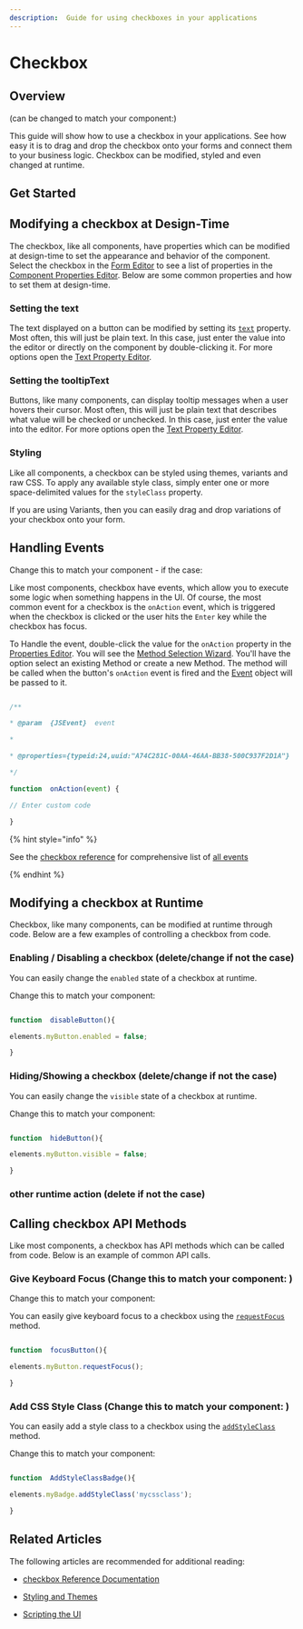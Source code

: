 ```yaml
---
description:  Guide for using checkboxes in your applications
---
```


# Checkbox


## Overview


(can be changed to match your component:)

  

This guide will show how to use a checkbox in your applications. See how easy it is to drag and drop the checkbox onto your forms and connect them to your business logic. Checkbox can be modified, styled and even changed at runtime.

  

## Get Started

  
  
  

## Modifying a checkbox at Design-Time

  

The checkbox, like all components, have properties which can be modified at design-time to set the appearance and behavior of the component. Select the checkbox in the [Form Editor](../../../../../reference/readme\_servoycore/page-3/object-editors/form-editor.md) to see a list of properties in the [Component Properties Editor](../../../../../reference/readme\_servoycore/page-3/object-editors/component-properties-editor.md). Below are some common properties and how to set them at design-time.

  
  
  

### Setting the text

The text displayed on a button can be modified by setting its [`text`]() property. Most often, this will just be plain text. In this case, just enter the value into the editor or directly on the component by double-clicking it. For more options open the [Text Property Editor](../../../../../reference/readme\_servoycore/page-3/object-editors/text-property-editor.md).

  

### Setting the tooltipText

Buttons, like many components, can display tooltip messages when a user hovers their cursor. Most often, this will just be plain text that describes what value will be checked or unchecked. In this case, just enter the value into the editor. For more options open the [Text Property Editor](../../../../../reference/readme\_servoycore/page-3/object-editors/text-property-editor.md).

  


### Styling

  

Like all components, a checkbox can be styled using themes, variants and raw CSS. To apply any available style class, simply enter one or more space-delimited values for the `styleClass` property.



If you are using Variants, then you can easily drag and drop variations of your checkbox onto your form.

  
  
  

## Handling Events

  

Change this to match your component - if the case:

  

Like most components, checkbox have events, which allow you to execute some logic when something happens in the UI. Of course, the most common event for a checkbox is the `onAction` event, which is triggered when the checkbox is clicked or the user hits the `Enter` key while the checkbox has focus.

  

To Handle the event, double-click the value for the `onAction` property in the [Properties Editor](../../../../../reference/readme\_servoycore/page-3/object-editors/component-properties-editor.md). You will see the [Method Selection Wizard](../../../../../reference/readme\_servoycore/page-3/object-editors/method-selection-wizard.md). You'll have the option select an existing Method or create a new Method. The method will be called when the button's `onAction` event is fired and the [Event](../../../../../reference/readme\_servoycore/dev-api/application/jsevent.md) object will be passed to it.

  
  
  

```javascript

/**

* @param  {JSEvent}  event

*

* @properties={typeid:24,uuid:"A74C281C-00AA-46AA-BB38-500C937F2D1A"}

*/

function  onAction(event) {

// Enter custom code

}

```

  

{% hint style="info" %}

See the [checkbox reference]() for comprehensive list of [all events]()

{% endhint %}

  
  
  

## Modifying a checkbox at Runtime

  

Checkbox, like many components, can be modified at runtime through code. Below are a few examples of controlling a checkbox from code.

  

### Enabling / Disabling a checkbox (delete/change if not the case)

  

You can easily change the `enabled` state of a checkbox at runtime.

  
  

Change this to match your component:

```javascript

function  disableButton(){

elements.myButton.enabled = false;

}

```

  

### Hiding/Showing a checkbox (delete/change if not the case)

  

You can easily change the `visible` state of a checkbox at runtime.

  
  

Change this to match your component:

```javascript

function  hideButton(){

elements.myButton.visible = false;

}

```

  

### other runtime action (delete if not the case)

  
  
  

## Calling checkbox API Methods

  

Like most components, a checkbox has API methods which can be called from code. Below is an example of common API calls.

  

### Give Keyboard Focus (Change this to match your component: )

  
  

Change this to match your component:

  

You can easily give keyboard focus to a checkbox using the [`requestFocus`]() method.

  

```javascript

function  focusButton(){

elements.myButton.requestFocus();

}

```

  
  

### Add CSS Style Class (Change this to match your component: )

  

You can easily add a style class to a checkbox using the [`addStyleClass`]() method.

  
  

Change this to match your component:

```javascript

function  AddStyleClassBadge(){

elements.myBadge.addStyleClass('mycssclass');

}

```

  
  

## Related Articles

  

The following articles are recommended for additional reading:

  

* [checkbox Reference Documentation]()

* [Styling and Themes](../../styling-and-themes/)

* [Scripting the UI](../../../programming-guide/scripting-the-ui/)